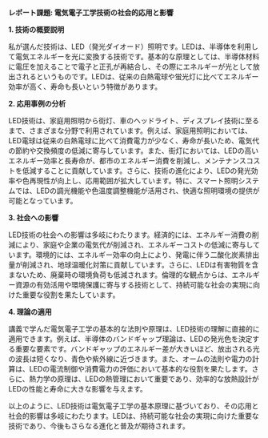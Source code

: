 **レポート課題: 電気電子工学技術の社会的応用と影響**

**1. 技術の概要説明**

私が選んだ技術は、LED（発光ダイオード）照明です。LEDは、半導体を利用して電気エネルギーを光に変換する技術です。基本的な原理としては、半導体材料に電圧を加えることで電子と正孔が再結合し、その際にエネルギーが光として放出されるというものです。LEDは、従来の白熱電球や蛍光灯に比べてエネルギー効率が高く、寿命も長いという特徴があります。

**2. 応用事例の分析**

LED技術は、家庭用照明から街灯、車のヘッドライト、ディスプレイ技術に至るまで、さまざまな分野で利用されています。例えば、家庭用照明においては、LED電球は従来の白熱電球に比べて消費電力が少なく、寿命が長いため、電気代の節約や交換頻度の低減に寄与しています。また、街灯においては、LEDの高いエネルギー効率と長寿命が、都市のエネルギー消費を削減し、メンテナンスコストを低減することに貢献しています。さらに、技術の進化により、LEDの発光効率や色再現性が向上し、応用範囲が拡大しています。特に、スマート照明システムでは、LEDの調光機能や色温度調整機能が活用され、快適な照明環境の提供が可能となっています。

**3. 社会への影響**

LED技術の社会への影響は多岐にわたります。経済的には、エネルギー消費の削減により、家庭や企業の電気代が削減され、エネルギーコストの低減に寄与しています。環境的には、エネルギー効率の向上により、発電に伴う二酸化炭素排出量が削減され、地球温暖化対策に貢献しています。さらに、LEDは有害物質を含まないため、廃棄時の環境負荷も低減されます。倫理的な観点からは、エネルギー資源の有効活用や環境保護に寄与する技術として、持続可能な社会の実現に向けた重要な役割を果たしています。

**4. 理論の適用**

講義で学んだ電気電子工学の基本的な法則や原理は、LED技術の理解に直接的に適用できます。例えば、半導体のバンドギャップ理論は、LEDの発光色を決定する重要な要素です。バンドギャップのエネルギー差が大きいほど、放出される光の波長は短くなり、青色や紫外線に近づきます。また、オームの法則や電力の計算は、LEDの電流制御や消費電力の評価において基本的な役割を果たします。さらに、熱力学の原理は、LEDの熱管理において重要であり、効率的な放熱設計がLEDの性能と寿命に大きな影響を与えます。

以上のように、LED技術は電気電子工学の基本原理に基づいており、その応用と社会的影響は多岐にわたります。LEDは、持続可能な社会の実現に向けた重要な技術であり、今後もさらなる進化と普及が期待されます。